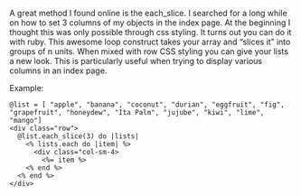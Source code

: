 A great method I found online is the each_slice. I searched for a long while on how to set 3 columns of my objects in the index page. At the beginning I thought this was only possible through css styling. It turns out you can do it with ruby. This awesome loop construct takes your array and “slices it” into groups of n units. When mixed with row CSS styling you can give your lists a new look. This is particularly useful when trying to display various columns in an index page.

Example: 

```
@list = [ "apple", "banana", "coconut", "durian", "eggfruit", "fig", "grapefruit", "honeydew", "Ita Palm", "jujube", "kiwi", "lime", "mango"]
<div class="row">
  @list.each_slice(3) do |lists| 
    <% lists.each do |item| %>
      <div class="col-sm-4>
        <%= item %>
    <% end %>
  <% end %>
</div>
```
